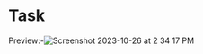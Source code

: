 # Task

Preview:-![Screenshot 2023-10-26 at 2 34 17 PM](https://github.com/neelamkoli06/Task/assets/85050864/0a6fcb20-3f38-4012-8743-f15efa52258c)

